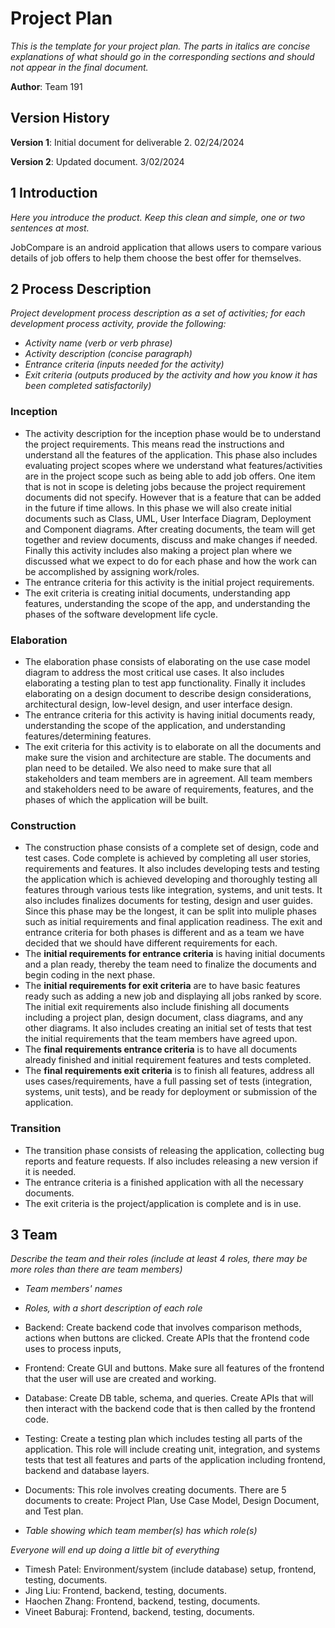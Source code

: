 # Project Plan

*This is the template for your project plan. The parts in italics are concise explanations of what should go in the corresponding sections and should not appear in the final document.*

**Author**: Team 191

## Version History

**Version 1**: Initial document for deliverable 2. 02/24/2024

**Version 2**: Updated document. 3/02/2024

## 1 Introduction

*Here you introduce the product. Keep this clean and simple, one or two sentences at most.*

JobCompare is an android application that allows users to compare various details of job offers to help them choose the best offer for themselves.

## 2 Process Description

*Project development process description as a set of activities; for each development process activity, provide the following:*

- *Activity name (verb or verb phrase)*
- *Activity description (concise paragraph)*
- *Entrance criteria (inputs needed for the activity)*
- *Exit criteria (outputs produced by the activity and how you know it has been completed satisfactorily)*


### Inception
- The activity description for the inception phase would be to understand the project requirements. This means read the instructions and understand all the features of the application. This phase also includes evaluating project scopes where we understand what features/activities are in the project scope such as being able to add job offers. One item that is not in scope is deleting jobs because the project requirement documents did not specify. However that is a feature that can be added in the future if time allows. In this phase we will also create initial documents such as Class, UML, User Interface Diagram, Deployment and Component diagrams. After creating documents, the team will get together and review documents, discuss and make changes if needed. Finally this activity includes also making a project plan where we discussed what we expect to do for each phase and how the work can be accomplished by assigning work/roles.
- The entrance criteria for this activity is the initial project requirements.
- The exit criteria is creating initial documents, understanding app features, understanding the scope of the app, and understanding the phases of the software development life cycle.

### Elaboration
- The elaboration phase consists of elaborating on the use case model diagram to address the most critical use cases. It also includes  elaborating a testing plan to test app functionality. Finally it includes elaborating on a design document to describe design considerations, architectural design, low-level design, and user interface design.
- The entrance criteria for this activity is having initial documents ready, understanding the scope of the application, and understanding features/determining features.
- The exit criteria for this activity is to elaborate on all the documents and make sure the vision and architecture are stable. The documents and plan need to be detailed. We also need to make sure that all stakeholders and team members are in agreement. All team members and stakeholders need to be aware of requirements, features, and the phases of which the application will be built.

### Construction
- The construction phase consists of a complete set of design, code and test cases. Code complete is achieved by completing all user stories, requirements and features. It also includes developing tests and testing the application which is achieved developing and thoroughly testing all features through various tests like integration, systems, and unit tests. It also includes finalizes documents for testing, design and user guides. Since this phase may be the longest, it can be split into muliple phases such as initial requirements and final application readiness. The exit and entrance criteria for both phases is different and as a team we have decided that we should have different requirements for each.
- The **initial requirements for entrance criteria** is having initial documents and a plan ready, thereby the team need to finalize the documents and begin coding in the next phase.
- The **initial requirements for exit criteria** are to have basic features ready such as adding a new job and displaying all jobs ranked by score. The initial exit requirements also include finishing all documents including a project plan, design document, class diagrams, and any other diagrams. It also includes creating an initial set of tests that test the initial requirements that the team members have agreed upon.
- The **final requirements entrance criteria** is to have all documents already finished and initial requirement features and tests completed.
- The **final requirements exit criteria** is to finish all features, address all uses cases/requirements, have a full passing set of tests (integration, systems, unit tests), and be ready for deployment or submission of the application.

### Transition
- The transition phase consists of releasing the application, collecting bug reports and feature requests. If also includes releasing a new version if it is needed.
- The entrance criteria is a finished application with all the necessary documents.
- The exit criteria is the project/application is complete and is in use.

## 3 Team

*Describe the team and their roles (include at least 4 roles, there may be more roles than there are team members)*

- *Team members' names*

- *Roles, with a short description of each role*
- Backend: Create backend code that involves comparison methods, actions when buttons are clicked. Create APIs that the frontend code uses to process inputs,
- Frontend: Create GUI and buttons. Make sure all features of the frontend that the user will use are created and working.
- Database: Create DB table, schema, and queries. Create APIs that will then interact with the backend code that is then called by the frontend code.
- Testing: Create a testing plan which includes testing all parts of the application. This role will include creating unit, integration, and systems tests that test all features and parts of the application including frontend, backend and database layers.
- Documents: This role involves creating documents. There are 5 documents to create: Project Plan, Use Case Model, Design Document, and Test plan.

- *Table showing which team member(s) has which role(s)*

*Everyone will end up doing a little bit of everything*

- Timesh Patel: Environment/system (include database) setup, frontend, testing, documents.
- Jing Liu: Frontend, backend, testing, documents.
- Haochen Zhang: Frontend, backend, testing, documents.
- Vineet Baburaj: Frontend, backend, testing, documents.

